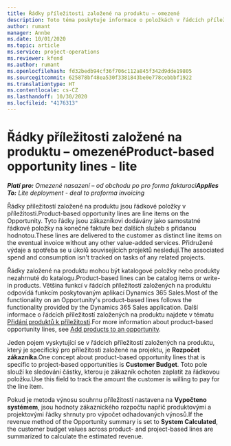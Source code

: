 ```yaml
---
title: Řádky příležitosti založené na produktu – omezené
description: Toto téma poskytuje informace o položkách v řádcích příležitostí založených na produktu v aplikaci Project Operations.
author: rumant
manager: Annbe
ms.date: 10/01/2020
ms.topic: article
ms.service: project-operations
ms.reviewer: kfend
ms.author: rumant
ms.openlocfilehash: fd32bedb94cf36f706c112a845f342d9dde19805
ms.sourcegitcommit: 625878bf48ea530f3381843be0e778cebbbf1922
ms.translationtype: HT
ms.contentlocale: cs-CZ
ms.lasthandoff: 10/30/2020
ms.locfileid: "4176313"
---
```

# <a name="product-based-opportunity-lines---lite"></a><span data-ttu-id="f5469-103">Řádky příležitosti založené na produktu – omezené</span><span class="sxs-lookup"><span data-stu-id="f5469-103">Product-based opportunity lines - lite</span></span>

<span data-ttu-id="f5469-104">_**Platí pro:** Omezené nasazení – od obchodu po pro forma fakturaci_</span><span class="sxs-lookup"><span data-stu-id="f5469-104">_**Applies To:** Lite deployment - deal to proforma invoicing_</span></span>

<span data-ttu-id="f5469-105">Řádky příležitostí založené na produktu jsou řádkové položky v příležitosti.</span><span class="sxs-lookup"><span data-stu-id="f5469-105">Product-based opportunity lines are line items on the Opportunity.</span></span> <span data-ttu-id="f5469-106">Tyto řádky jsou zákazníkovi dodávány jako samostatné řádkové položky na konečné faktuře bez dalších služeb s přidanou hodnotou.</span><span class="sxs-lookup"><span data-stu-id="f5469-106">These lines are delivered to the customer as distinct line items on the eventual invoice without any other value-added services.</span></span> <span data-ttu-id="f5469-107">Přidružené výdaje a spotřeba se u úkolů souvisejících projektů nesledují.</span><span class="sxs-lookup"><span data-stu-id="f5469-107">The associated spend and consumption isn't tracked on tasks of any related projects.</span></span>

<span data-ttu-id="f5469-108">Řádky založené na produktu mohou být katalogové položky nebo produkty nezahrnuté do katalogu.</span><span class="sxs-lookup"><span data-stu-id="f5469-108">Product-based lines can be catalog items or write-in products.</span></span> <span data-ttu-id="f5469-109">Většina funkcí v řádcích příležitostí založených na produktu odpovídá funkcím poskytovaným aplikací Dynamics 365 Sales.</span><span class="sxs-lookup"><span data-stu-id="f5469-109">Most of the functionality on an Opportunity's product-based lines follows the functionality provided by the Dynamics 365 Sales application.</span></span> <span data-ttu-id="f5469-110">Další informace o řádcích příležitostí založených na produktu najdete v tématu [Přidání produktů k příležitosti](https://docs.microsoft.com/dynamics365/sales-enterprise/add-products-opportunity).</span><span class="sxs-lookup"><span data-stu-id="f5469-110">For more information about product-based opportunity lines, see [Add products to an opportunity](https://docs.microsoft.com/dynamics365/sales-enterprise/add-products-opportunity).</span></span>

<span data-ttu-id="f5469-111">Jeden pojem vyskytující se v řádcích příležitostí založených na produktu, který je specifický pro příležitosti založené na projektu, je **Rozpočet zákazníka**.</span><span class="sxs-lookup"><span data-stu-id="f5469-111">One concept about product-based opportunity lines that is specific to project-based opportunities is **Customer Budget**.</span></span> <span data-ttu-id="f5469-112">Toto pole slouží ke sledování částky, kterou je zákazník ochoten zaplatit za řádkovou položku.</span><span class="sxs-lookup"><span data-stu-id="f5469-112">Use this field to track the amount the customer is willing to pay for the line item.</span></span>

<span data-ttu-id="f5469-113">Pokud je metoda výnosu souhrnu příležitostí nastavena na **Vypočteno systémem**, jsou hodnoty zákaznického rozpočtu napříč produktovými a projektovými řádky shrnuty pro výpočet odhadovaných výnosů.</span><span class="sxs-lookup"><span data-stu-id="f5469-113">If the revenue method of the Opportunity summary is set to **System Calculated**, the customer budget values across product- and project-based lines are summarized to calculate the estimated revenue.</span></span>
